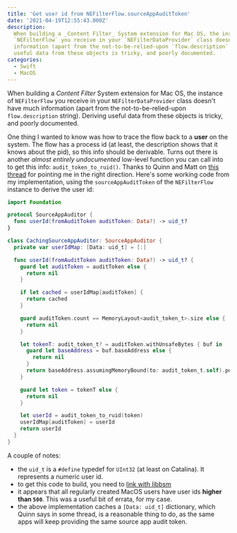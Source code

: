 ```yaml
---
title: 'Get user id from NEFilterFlow.sourceAppAuditToken'
date: '2021-04-19T12:55:43.000Z'
description:
  When building a _Content Filter_ System extension for Mac OS, the instance of
  `NEFilterFlow` you receive in your `NEFilterDataProvider` class doesn't have much
  information (apart from the not-to-be-relied-upon `flow.description` string). Deriving
  useful data from these objects is tricky, and poorly documented.
categories:
  - Swift
  - MacOS
---
```


When building a _Content Filter_ System extension for Mac OS, the instance of
`NEFilterFlow` you receive in your `NEFilterDataProvider` class doesn't have much
information (apart from the not-to-be-relied-upon `flow.description` string). Deriving
useful data from these objects is tricky, and poorly documented.

One thing I wanted to know was how to trace the flow back to a **user** on the system. The
flow has a process id (at least, the description shows that it knows about the pid), so
this info should be derivable. Turns out there is another _almost entirely undocumented_
low-level function you can call into to get this info: `audit_token_to_ruid()`. Thanks to
Quinn and Matt on [this thread](https://developer.apple.com/forums/thread/677517) for
pointing me in the right direction. Here's some working code from my implementation, using
the `sourceAppAuditToken` of the `NEFilterFlow` instance to derive the user id:

```swift
import Foundation

protocol SourceAppAuditor {
  func userId(fromAuditToken auditToken: Data?) -> uid_t?
}

class CachingSourceAppAuditor: SourceAppAuditor {
  private var userIdMap: [Data: uid_t] = [:]

  func userId(fromAuditToken auditToken: Data?) -> uid_t? {
    guard let auditToken = auditToken else {
      return nil
    }

    if let cached = userIdMap[auditToken] {
      return cached
    }

    guard auditToken.count == MemoryLayout<audit_token_t>.size else {
      return nil
    }

    let tokenT: audit_token_t? = auditToken.withUnsafeBytes { buf in
      guard let baseAddress = buf.baseAddress else {
        return nil
      }
      return baseAddress.assumingMemoryBound(to: audit_token_t.self).pointee
    }

    guard let token = tokenT else {
      return nil
    }

    let userId = audit_token_to_ruid(token)
    userIdMap[auditToken] = userId
    return userId
  }
}
```

A couple of notes:

- the `uid_t` is a `#define` typedef for `UInt32` (at least on Catalina). It represents a
  numeric user id.
- to get this code to build, you need to
  [link with libbsm](https://stackoverflow.com/questions/63315985/audit-token-to-pid-undefined-symbol)
- it appears that all regularly created MacOS users have user ids **higher than `500`**.
  This was a useful bit of errata, for my case.
- the above implementation caches a `[Data: uid_t]` dictionary, which Quinn says in some
  thread, is a reasonable thing to do, as the same apps will keep providing the same
  source app audit token.
